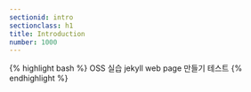 ```yaml
---
sectionid: intro
sectionclass: h1
title: Introduction
number: 1000
---
```


{% highlight bash %}
OSS 실습 jekyll web page 만들기 테스트
{% endhighlight %}

